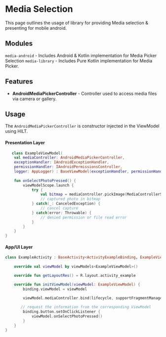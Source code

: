 # Media Selection

This page outlines the usage of library for providing Media selection & presenting for mobile android.



## Modules

`media-android` - Includes Android & Kotlin implementation for Media Picker Selection
`media-library` - Includes Pure Kotlin implementation for Media Picker.

## Features

- **AndroidMediaPickerController** - Controller used to access media files via camera or gallery.



## Usage

The `AndroidMediaPickerController` is constructor injected in the ViewModel using HILT.

#### Presentation Layer

```kotlin
   class ExampleViewModel(
    val mediaController: AndroidMediaPickerController,
    exceptionHandler: IAndroidExceptionHandler,
    permissionHandler: IAndroidPermissionsController,
    logger: AppLogger) : BaseViewModel(exceptionHandler, permissionHandler, logger) {
    
    fun onSelectPhotoPressed() {
        viewModelScope.launch {
            try {
                val bitmap = mediaController.pickImage(MediaControllerSource.CAMERA)
                // captured photo in bitmap
            } catch(_: CanceledException) {
                // cancel capture
            } catch(error: Throwable) {
                // denied permission or file read error
            }
        }
    }
}  
```



#### App/UI Layer

```kotlin
class ExampleActivity : BaseActivity<ActivityExampleBinding, ExampleViewModel>() {
  
    override val viewModel by viewModels<ExampleViewModel>()

    override fun getLayoutRes() = R.layout.activity_example

    override fun initViewModel(viewModel: ExampleViewModel) {
        binding.viewModel = viewModel

        viewModel.mediaController.bind(lifecycle, supportFragmentManager) // permissionController bind automatically
      
       // request the information from the corresponding ViewModel
        binding.button.setOnClickListener {
            viewModel.onSelectPhotoPressed()
        }
    }          
}
```


